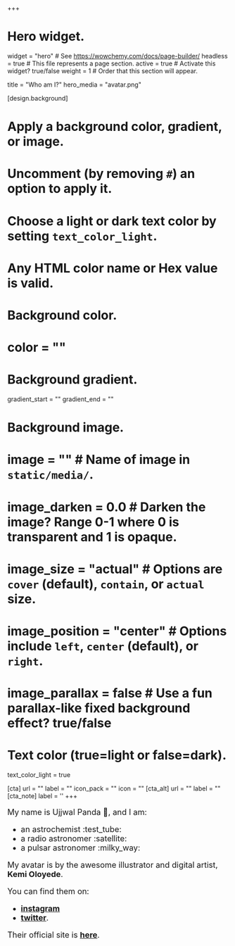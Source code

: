 +++
# Hero widget.
widget = "hero"  # See https://wowchemy.com/docs/page-builder/
headless = true  # This file represents a page section.
active = true  # Activate this widget? true/false
weight = 1  # Order that this section will appear.

title = "Who am I?"
hero_media = "avatar.png"

[design.background]
  # Apply a background color, gradient, or image.
  #   Uncomment (by removing `#`) an option to apply it.
  #   Choose a light or dark text color by setting `text_color_light`.
  #   Any HTML color name or Hex value is valid.

  # Background color.
  # color = ""
  
  # Background gradient.
  gradient_start = ""
  gradient_end = ""
  
  # Background image.
  # image = ""  # Name of image in `static/media/`.
  # image_darken = 0.0  # Darken the image? Range 0-1 where 0 is transparent and 1 is opaque.
  # image_size = "actual"  #  Options are `cover` (default), `contain`, or `actual` size.
  # image_position = "center"  # Options include `left`, `center` (default), or `right`.
  # image_parallax = false  # Use a fun parallax-like fixed background effect? true/false
  
  # Text color (true=light or false=dark).
  text_color_light = true

[cta]
  url = ""
  label = ""
  icon_pack = ""
  icon = ""
[cta_alt]
  url = ""
  label = ""
[cta_note]
  label = ''
+++

<font size="4.5">

My name is Ujjwal Panda :panda_face:, and I am:

<ul>
<li> an astrochemist :test_tube: </li>
<li> a radio astronomer :satellite: </li>
<li> a pulsar astronomer :milky_way: </li>
</ul>

My avatar is by the awesome illustrator and digital artist, <b>Kemi Oloyede</b>.

You can find them on:

<ul>
<li><a href="https://www.instagram.com/kxmolo_/"><b>instagram</b></a></li>
<li><a href="https://twitter.com/Imekulo"><b>twitter</b></a>.</li>
</ul>

Their official site is <a href="https://www.kxmolo.com/"><b>here</b></a>.

</font>
